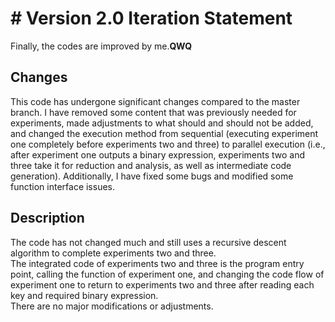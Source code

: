 # # Version 2.0 Iteration Statement
Finally, the codes are improved by me.**QWQ**

## Changes
This code has undergone significant changes compared to the master branch. 
I have removed some content that was previously needed for experiments, 
made adjustments to what should and should not be added, 
and changed the execution method from sequential 
(executing experiment one completely before experiments two and three) 
to parallel execution 
(i.e., after experiment one outputs a binary expression, experiments two and three take it for reduction and analysis, as well as intermediate code generation). Additionally, I have fixed some bugs and modified some function interface issues.

## Description
The code has not changed much and still uses a recursive descent algorithm to complete experiments two and three.\
The integrated code of experiments two and three is the program entry point, calling the function of experiment one, and changing the code flow of experiment one to return to experiments two and three after reading each key and required binary expression.\
There are no major modifications or adjustments.